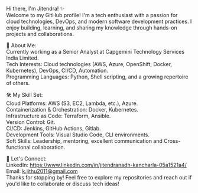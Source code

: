 
Hi there, I'm Jitendra! ✨</br>
Welcome to my GitHub profile! I'm a tech enthusiast with a passion for cloud technologies, DevOps, and modern software development practices. I enjoy building, learning, and sharing my knowledge through hands-on projects and collaborations.</br>

🌟 About Me:</br>
Currently working as a Senior Analyst at Capgemini Technology Services India Limited.</br>
Tech Interests: Cloud technologies (AWS, Azure, OpenShift, Docker, Kubernetes), DevOps, CI/CD, Automation.</br>
Programming Languages: Python, Shell scripting, and a growing repertoire of others.</br>

🛠️ My Skill Set:</br>
Cloud Platforms: AWS (S3, EC2, Lambda, etc.), Azure.</br>
Containerization & Orchestration: Docker, Kubernetes.</br>
Infrastructure as Code: Terraform, Ansible.</br>
Version Control: Git.</br>
CI/CD: Jenkins, GitHub Actions, Gitlab.</br>
Development Tools: Visual Studio Code, CLI environments.</br>
Soft Skills: Leadership, mentoring, excellent communication and Cross-functional collaboration.</br>

🌟 Let's Connect:</br>
LinkedIn: https://www.linkedin.com/in/jitendranadh-kancharla-05a1521a4/</br>
Email: k.jithu2011@gmail.com</br>
Thanks for stopping by! Feel free to explore my repositories and reach out if you'd like to collaborate or discuss tech ideas!
